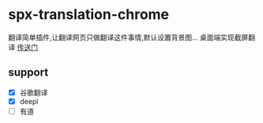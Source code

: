 # spx-translation-chrome
翻译简单插件,让翻译网页只做翻译这件事情,默认设置背景图...
桌面端实现截屏翻译 [传送门](https://github.com/mlmdflr/spx-translation)

## support
- [x] 谷歌翻译
- [x] deepl
- [ ] 有道
